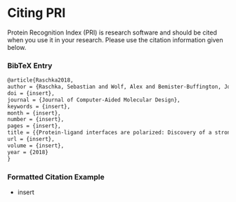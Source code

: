 # Citing PRI

Protein Recognition Index (PRI) is research software and should be cited when you use it in your research. Please use the citation information given below.

### BibTeX Entry

```tex
@article{Raschka2018,
author = {Raschka, Sebastian and Wolf, Alex and Bemister-Buffington, Joseph and Kuhn, Leslie A.},
doi = {insert},
journal = {Journal of Computer-Aided Molecular Design},
keywords = {insert},
month = {insert},
number = {insert},
pages = {insert},
title = {{Protein-ligand interfaces are polarized: Discovery of a strong trend for intermolecular hydrogen bonds to favor donors on the protein side with implications for predicting and designing ligand complexes}},
url = {insert},
volume = {insert},
year = {2018}
}
```




### Formatted Citation Example

- insert
